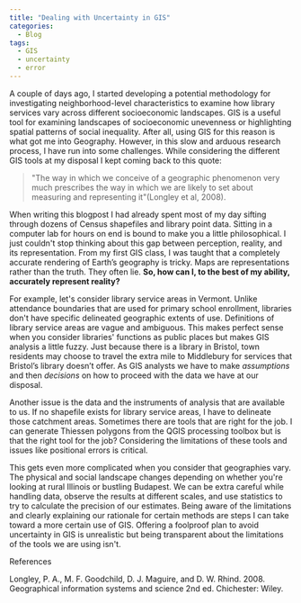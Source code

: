 ```yaml
---
title: "Dealing with Uncertainty in GIS"
categories:
  - Blog
tags:
  - GIS
  - uncertainty
  - error 
---
```


A couple of days ago, I started developing a potential methodology for investigating neighborhood-level characteristics to examine how library services vary across different socioeconomic landscapes. GIS is a useful tool for examining landscapes of socioeconomic unevenness or highlighting spatial patterns of social inequality. After all, using GIS for this reason is what got me into Geography. However, in this slow and arduous research process, I have run into some challenges. 
While considering the different GIS tools at my disposal I kept coming back to this quote: 

> "The way in which we conceive of a geographic phenomenon very much prescribes the way in which we are likely to set about measuring and representing it"(Longley et al, 2008). 

When writing this blogpost I had already spent most of my day sifting through dozens of Census shapefiles and library point data. Sitting in a computer lab for hours on end is bound to make you a little philosophical. I just couldn't stop thinking about this gap between perception, reality, and its representation. From my first GIS class, I was taught that a completely accurate rendering of Earth’s geography is tricky. Maps are representations rather than the truth. They often lie. **So, how can I, to the best of my ability, accurately represent reality?**

For example, let's consider library service areas in Vermont. Unlike attendance boundaries that are used for primary school enrollment, libraries don't have specific delineated geographic extents of use. Definitions of library service areas are vague and ambiguous. This makes perfect sense when you consider libraries' functions as public places but makes GIS analysis a little fuzzy. Just because there is a library in Bristol, town residents may choose to travel the extra mile to Middlebury for services that Bristol’s library doesn’t offer. As GIS analysts we have to make *assumptions* and then *decisions* on how to proceed with the data we have at our disposal. 

Another issue is the data and the instruments of analysis that are available to us. If no shapefile exists for library service areas, I have to delineate those catchment areas. Sometimes there are tools that are right for the job. I can generate Thiessen polygons from the QGIS processing toolbox but is that the right tool for the job? Considering the limitations of these tools and issues like positional errors is critical. 

This gets even more complicated when you consider that geographies vary. The physical and social landscape changes depending on whether you're looking at rural Illinois or bustling Budapest. We can be extra careful while handling data, observe the results at different scales, and use statistics to try to calculate the precision of our estimates. Being aware of the limitations and clearly explaining our rationale for certain methods are steps I can take toward a more certain use of GIS. Offering a foolproof plan to avoid uncertainty in GIS is unrealistic but being transparent about the limitations of the tools we are using isn't.

References
 
Longley, P. A., M. F. Goodchild, D. J. Maguire, and D. W. Rhind. 2008. Geographical information systems and science 2nd ed. Chichester: Wiley.
 
